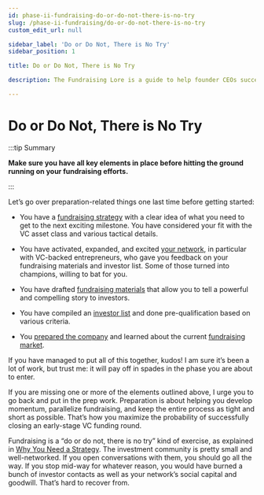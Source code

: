 ```yaml
---
id: phase-ii-fundraising-do-or-do-not-there-is-no-try
slug: /phase-ii-fundraising/do-or-do-not-there-is-no-try
custom_edit_url: null

sidebar_label: 'Do or Do Not, There is No Try'
sidebar_position: 1

title: Do or Do Not, There is No Try

description: The Fundraising Lore is a guide to help founder CEOs successfully raise early-stage VC financing from Silicon Valley investors.

---
```


# Do or Do Not, There is No Try

:::tip Summary

**Make sure you have all key elements in place before hitting the ground running on your fundraising efforts.**

:::

Let’s go over preparation-related things one last time before getting started:

- You have a [fundraising strategy](/deciding-to-fundraise/the-purpose-of-fundraising) with a clear idea of what you need to get to the next exciting milestone. You have considered your fit with the VC asset class and various tactical details.

- You have activated, expanded, and excited [your network](/phase-i-preparation/network-with-vc-backed-entrepreneurs), in particular with VC-backed entrepreneurs, who gave you feedback on your fundraising materials and investor list. Some of those turned into champions, willing to bat for you.

- You have drafted [fundraising materials](/phase-i-preparation/draft-effective-fundraising-materials) that allow you to tell a powerful and compelling story to investors.

- You have compiled an [investor list](/phase-i-preparation/build-pre-qualified-investor-list) and done pre-qualification based on various criteria.

- You [prepared the company](/phase-i-preparation/prepare-the-company) and learned about the current [fundraising market](/phase-i-preparation/understand-the-fundraising-market).

If you have managed to put all of this together, kudos! I am sure it’s been a lot of work, but trust me: it will pay off in spades in the phase you are about to enter.

If you are missing one or more of the elements outlined above, I urge you to go back and put in the prep work. Preparation is about helping you develop momentum, parallelize fundraising, and keep the entire process as tight and short as possible. That’s how you maximize the probability of successfully closing an early-stage VC funding round.

Fundraising is a “do or do not, there is no try” kind of exercise, as explained in [Why You Need a Strategy](/deciding-to-fundraise/why-you-need-a-strategy). The investment community is pretty small and well-networked. If you open conversations with them, you should go all the way. If you stop mid-way for whatever reason, you would have burned a bunch of investor contacts as well as your network’s social capital and goodwill. That’s hard to recover from.